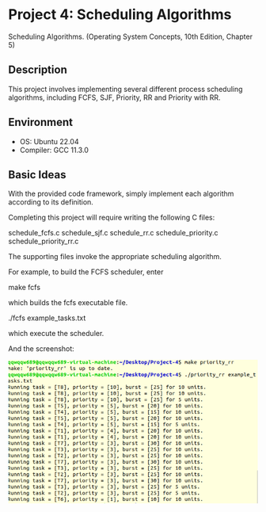 # Project 4: Scheduling Algorithms

Scheduling Algorithms. (Operating System Concepts, 10th Edition, Chapter 5)

## Description

This project involves implementing several different process scheduling algorithms, including FCFS, SJF, Priority, RR and Priority with RR.

## Environment

- OS: Ubuntu 22.04
- Compiler: GCC 11.3.0

## Basic Ideas

With the provided code framework, simply implement each algorithm according to its definition.

Completing this project will require writing the following C files:

schedule_fcfs.c
schedule_sjf.c
schedule_rr.c
schedule_priority.c
schedule_priority_rr.c

The supporting files invoke the appropriate scheduling algorithm. 

For example, to build the FCFS scheduler, enter

make fcfs

which builds the fcfs executable file.

./fcfs example_tasks.txt

which execute the scheduler.

And the screenshot:

![screenshot](./screenshot.png)

